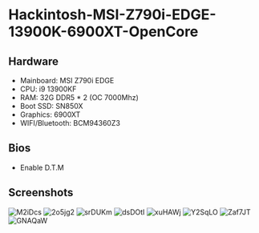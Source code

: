 # Hackintosh-MSI-Z790i-EDGE-13900K-6900XT-OpenCore


## Hardware

* Mainboard: MSI Z790i EDGE
* CPU: i9 13900KF
* RAM: 32G DDR5 * 2 (OC 7000Mhz)
* Boot SSD: SN850X
* Graphics: 6900XT
* WIFI/Bluetooth: BCM94360Z3


## Bios

* Enable D.T.M


## Screenshots

![M2iDcs](https://img.trackcloud.top/uPic/M2iDcs.png)
![2o5jg2](https://img.trackcloud.top/uPic/2o5jg2.png)
![srDUKm](https://img.trackcloud.top/uPic/srDUKm.png)
![dsDOtI](https://img.trackcloud.top/uPic/dsDOtI.png)
![xuHAWj](https://img.trackcloud.top/uPic/xuHAWj.jpg)
![Y2SqLO](https://img.trackcloud.top/uPic/Y2SqLO.jpg)
![Zaf7JT](https://img.trackcloud.top/uPic/Zaf7JT.jpg)
![GNAQaW](https://img.trackcloud.top/uPic/GNAQaW.jpg)
